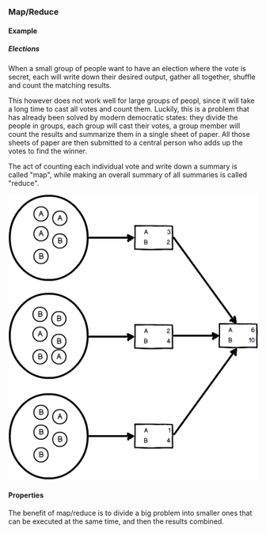 ### Map/Reduce

#### Example

##### Elections

When a small group of people want to have an election where the vote is secret,
each will write down their desired output, gather all together, shuffle and
count the matching results.

This however does not work well for large groups of peopl, since it will take a
long time to cast all votes and count them. Luckily, this is a problem that has
already been solved by modern democratic states: they divide the people in
groups, each group will cast their votes, a group member will count the results
and summarize them in a single sheet of paper. All those sheets of paper are
then submitted to a central person who adds up the votes to find the winner.

The act of counting each individual vote and write down a summary is called
"map", while making an overall summary of all summaries is called "reduce".

![](01-02-map-reduce.elections.png)

#### Properties

The benefit of map/reduce is to divide a big problem into smaller ones that can
be executed at the same time, and then the results combined.
